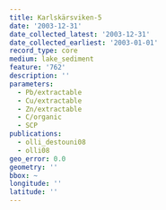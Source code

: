 ```yaml
---
title: Karlskärsviken-5
date: '2003-12-31'
date_collected_latest: '2003-12-31'
date_collected_earliest: '2003-01-01'
record_type: core
medium: lake_sediment
feature: '762'
description: ''
parameters:
  - Pb/extractable
  - Cu/extractable
  - Zn/extractable
  - C/organic
  - SCP
publications:
  - olli_destouni08
  - olli08
geo_error: 0.0
geometry: ''
bbox: ~
longitude: ''
latitude: ''
---
```

